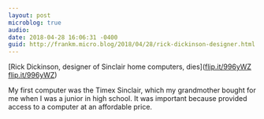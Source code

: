 ```yaml
---
layout: post
microblog: true
audio: 
date: 2018-04-28 16:06:31 -0400
guid: http://frankm.micro.blog/2018/04/28/rick-dickinson-designer.html
---
```

[Rick Dickinson, designer of Sinclair home computers, dies]([flip.it/996yWZ](http://flip.it/996yWZ)
[flip.it/996yWZ](http://flip.it/996yWZ))

My first computer was the Timex Sinclair, which my grandmother bought for me when I was a junior in high school. It was important because provided access to a computer at an affordable price. 
